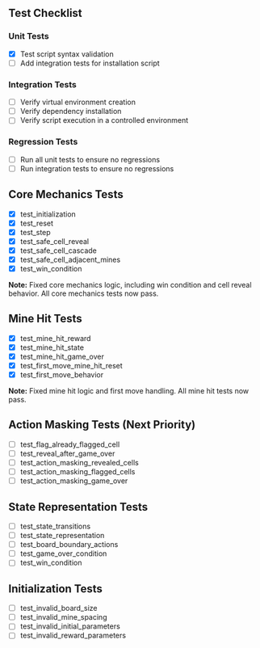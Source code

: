 ## Test Checklist

### Unit Tests
- [x] Test script syntax validation
- [ ] Add integration tests for installation script

### Integration Tests
- [ ] Verify virtual environment creation
- [ ] Verify dependency installation
- [ ] Verify script execution in a controlled environment

### Regression Tests
- [ ] Run all unit tests to ensure no regressions
- [ ] Run integration tests to ensure no regressions

## Core Mechanics Tests
- [x] test_initialization
- [x] test_reset
- [x] test_step
- [x] test_safe_cell_reveal
- [x] test_safe_cell_cascade
- [x] test_safe_cell_adjacent_mines
- [x] test_win_condition

**Note:** Fixed core mechanics logic, including win condition and cell reveal behavior. All core mechanics tests now pass.

## Mine Hit Tests
- [x] test_mine_hit_reward
- [x] test_mine_hit_state
- [x] test_mine_hit_game_over
- [x] test_first_move_mine_hit_reset
- [x] test_first_move_behavior

**Note:** Fixed mine hit logic and first move handling. All mine hit tests now pass.

## Action Masking Tests (Next Priority)
- [ ] test_flag_already_flagged_cell
- [ ] test_reveal_after_game_over
- [ ] test_action_masking_revealed_cells
- [ ] test_action_masking_flagged_cells
- [ ] test_action_masking_game_over

## State Representation Tests
- [ ] test_state_transitions
- [ ] test_state_representation
- [ ] test_board_boundary_actions
- [ ] test_game_over_condition
- [ ] test_win_condition

## Initialization Tests
- [ ] test_invalid_board_size
- [ ] test_invalid_mine_spacing
- [ ] test_invalid_initial_parameters
- [ ] test_invalid_reward_parameters 